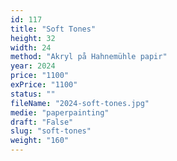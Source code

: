 ```yaml
---
id: 117
title: "Soft Tones"
height: 32
width: 24
method: "Akryl på Hahnemühle papir"
year: 2024
price: "1100"
exPrice: "1100"
status: ""
fileName: "2024-soft-tones.jpg"
medie: "paperpainting"
draft: "False"
slug: "soft-tones"
weight: "160"
---
```

